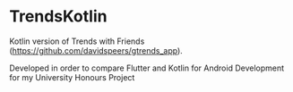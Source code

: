 # TrendsKotlin

Kotlin version of Trends with Friends (https://github.com/davidspeers/gtrends_app).

Developed in order to compare Flutter and Kotlin for Android Development for my University Honours Project
